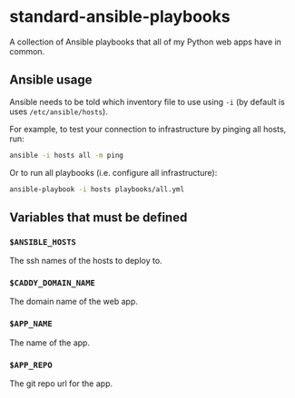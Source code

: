 # standard-ansible-playbooks

A collection of Ansible playbooks that all of my Python web apps have in common.

## Ansible usage

Ansible needs to be told which inventory file to use using `-i` (by default is uses `/etc/ansible/hosts`).

For example, to test your connection to infrastructure by pinging all hosts, run:

```bash
ansible -i hosts all -m ping
```

Or to run all playbooks (i.e. configure all infrastructure):

```bash
ansible-playbook -i hosts playbooks/all.yml
```

## Variables that must be defined

### `$ANSIBLE_HOSTS`

The ssh names of the hosts to deploy to.

### `$CADDY_DOMAIN_NAME`

The domain name of the web app.

### `$APP_NAME`

The name of the app.

### `$APP_REPO`

The git repo url for the app.

